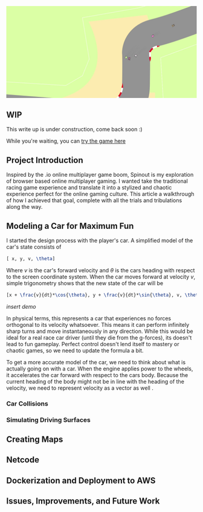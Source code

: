 ![A screenshot of the game](./assets/spinout_background.jpg)

## WIP

This write up is under construction, come back soon :)

While you're waiting, you can [try the game here](http://spinout.eba-njr4i9hj.us-west-2.elasticbeanstalk.com/)

## Project Introduction

Inspired by the .io online multiplayer game boom, Spinout is my exploration of browser based online multiplayer gaming. I wanted take the traditional racing game experience and translate it into a stylized and chaotic experience perfect for the online gaming culture. This article a walkthrough of how I achieved that goal, complete with all the trials and tribulations along the way. 

## Modeling a Car for Maximum Fun

I started the design process with the player's car. A simplified model of the car's state consists of 

```latex
[ x, y, v, \theta]
```

Where $v$ is the car's forward velocity and $\theta$ is the cars heading with respect to the screen coordinate system. When the car moves forward at velocity $v$, simple trigonometry shows that the new state of the car will be

```latex
[x + \frac{v}{dt}*\cos{\theta}, y + \frac{v}{dt}*\sin{\theta}, v, \theta]
```

*insert demo*

In physical terms, this represents a car that experiences no forces orthogonal to its velocity whatsoever. This means it can perform infinitely sharp turns and move instantaneously in any direction. While this would be ideal for a real race car driver (until they die from the g-forces), its doesn't lead to fun gameplay. Perfect control doesn't lend itself to mastery or chaotic games, so we need to update the formula a bit.

To get a more accurate model of the car, we need to think about what is actually going on with a car. When the engine applies power to the wheels, it accelerates the car forward with respect to the cars body. Because the current heading of the body might not be in line with the heading of the velocity, we need to represent velocity as a vector as well .

### Car Collisions

### Simulating Driving Surfaces

## Creating Maps

## Netcode

## Dockerization and Deployment to AWS

## Issues, Improvements, and Future Work
